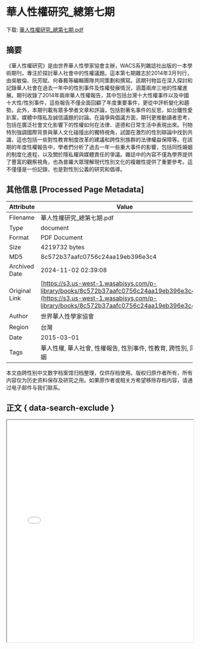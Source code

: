 # 華人性權研究_總第七期

<!-- tcd_download_link -->
下载: [華人性權研究_總第七期.pdf](華人性權研究_總第七期.pdf)
<!-- tcd_download_link_end -->

## 摘要

<!-- tcd_abstract -->
《華人性權研究》是由世界華人性學家協會主辦，WACS系列雜誌社出版的一本學術期刊，專注於探討華人社會中的性權議題。這本第七期雜志於2014年3月刊行，由吳敏倫、阮芳賦、何春蕤等編輯團隊共同策劃和撰寫。該期刊物旨在深入探討和記錄華人社會在過去一年中的性別事件及性權發展情況，涵蓋兩岸三地的性權進展。期刊收錄了2014年兩岸華人性權報告，其中包括台灣十大性權事件以及中國十大性/性別事件，這些報告不僅全面回顧了年度重要事件，更從中評析變化和趨勢。此外，本期刊載有眾多學者文章和評論，包括對著名事件的反思，如台鐵性愛趴案，媒體中隱私及誠信議題的討論。在論爭與倡議方面，期刊更推動讀者思考，包括在廣泛社會文化影響下的性權如何在法律、道德和日常生活中表現出來。刊物特別強調國際背景與華人文化碰撞出的獨特視角，試圖在激烈的性別辯論中找到共識，這也包括一些對性教育制度改革的建議和跨性別族群的法律權益保障等。在該期的年度性權報告中，學者們分析了過去一年一些重大事件的影響，包括同性婚姻的制度化進程，以及關於隱私權與媒體責任的爭議。雜誌中的內容不僅為學界提供了豐富的觀察視角，也為普羅大眾理解現代性別文化的複雜性提供了重要參考。這不僅僅是一份記錄，也是對性別公義的研究和倡導。

<!-- tcd_abstract_end -->

## 其他信息 [Processed Page Metadata]

| Attribute       | Value                                  |
|-----------------|----------------------------------------|
| Filename        | 華人性權研究_總第七期.pdf                             |
| Type            | document                                 |
| Format          | PDF Document                               |
| Size            | 4219732 bytes                           |
| MD5             | 8c572b37aafc0756c24aa19eb396e3c4                                  |
| Archived Date   | 2024-11-02 02:39:08                             |
| Original Link   | [https://s3.us-west-1.wasabisys.com/p-library/books/8c572b37aafc0756c24aa19eb396e3c4.pdf](https://s3.us-west-1.wasabisys.com/p-library/books/8c572b37aafc0756c24aa19eb396e3c4.pdf)                         |
| Author          | 世界華人性學家協會                               |
| Region          | 台灣                               |
| Date            | 2015-03-01                                 |
| Tags            | 華人性權, 華人社會, 性權報告, 性別事件, 性教育, 跨性別, 同性婚姻                                 |

本文由跨性别中文数字档案馆归档整理，仅供存档使用。版权归原作者所有，所有内容仅为历史资料保存及研究之用。如果原作者或相关方希望移除存档内容，请通过电子邮件与我们联系。

## 正文 { data-search-exclude }

<!-- tcd_main_text -->
<iframe src="../華人性權研究_總第七期.pdf" width="100%" height="600px">
    <p>无法显示PDF，请下载查看。</p>
</iframe>
<!-- tcd_main_text_end -->


